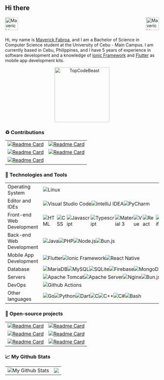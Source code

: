 ## Hi there

<div>
  <a href="https://facebook.com/mavyfaby">
    <img align="left" alt="Maverick's Facebook" width="42" src="https://media.giphy.com/media/GjkCs56IPk8pvh1ncs/giphy.gif" />
  </a>
</div>
<div>
  <a href="https://www.linkedin.com/in/mavyfaby/">
    <img align="right" alt="Maverick's LinkedIn" width="42" src="https://media.giphy.com/media/yDM1kJZthxFPoGDdmq/giphy.gif" />
  </a>
</div>

<br />
<br />
<br />

Hi, my name is [Maverick Fabroa](https://mavyfaby.me), and I am a Bachelor of Science in Computer Science student at the University of Cebu - Main Campus. I am currently based in Cebu, Philippines, and I have 5 years of experience in software development and a knowledge of [Ionic Framework](https://ionicframework.com/) and [Flutter](https://flutter.dev/) as mobile app development kits.


<p align="center"><img height="180em" src="https://github-profile-summary-cards.vercel.app/api/cards/profile-details?username=mavyfaby&theme=github_dark" alt="TopCodeBeast" align = "center"/></p>

### ♻️ Contributions

| | |
| - | - |
| [![Readme Card](https://github-readme-stats.vercel.app/api/pin/?username=Links2004&repo=arduinoWebSockets&show_owner=true&theme=github_dark&hide_border=true)](https://github.com/Links2004/arduinoWebSockets) | [![Readme Card](https://github-readme-stats.vercel.app/api/pin/?username=flutternetwork&repo=WiFiFlutter&show_owner=true&theme=github_dark&hide_border=true)](https://github.com/alternadom/WiFiFlutter) |
| [![Readme Card](https://github-readme-stats.vercel.app/api/pin/?username=DanSnow&repo=vue-recaptcha&show_owner=true&theme=github_dark&hide_border=true)](https://github.com/DanSnow/vue-recaptcha) | [![Readme Card](https://github-readme-stats.vercel.app/api/pin/?username=westdabestdb&repo=bubble_bottom_bar&show_owner=true&theme=github_dark&hide_border=true)](https://github.com/westdabestdb/bubble_bottom_bar) 
| [![Readme Card](https://github-readme-stats.vercel.app/api/pin/?username=CodingTrain&repo=website&show_owner=true&theme=github_dark&hide_border=true)](https://github.com/CodingTrain/website) |  | 

### 🔧 Technologies and Tools

|||
|---|---|
| Operating System | <div style="display: flex">   <img alt="Linux" src="https://img.shields.io/badge/linux-%23.svg?style=for-the-badge&logo=linux&logoColor=white&color=252525" /> </div> |
| Editor and IDEs | <div style="display: flex">   <img alt="Visual Studio Code" src="https://img.shields.io/badge/Visual_Studio_Code-%23.svg?style=for-the-badge&logo=visualstudiocode&logoColor=0078d7&color=252525" />   <img alt="IntelliJ IDEA" src="https://img.shields.io/badge/IntelliJ_IDEA-%23.svg?style=for-the-badge&logo=intellijidea&logoColor=ec2861&color=252525" />   <img alt="PyCharm" src="https://img.shields.io/badge/pycharm-%23.svg?style=for-the-badge&logo=pycharm&logoColor=f4f862&color=252525" /> |
| Front-end Web Development | <div style="display: flex">   <img alt="HTML" src="https://img.shields.io/badge/HTML-%23.svg?style=for-the-badge&logo=html5&logoColor=e34c26&color=252525" />   <img alt="CSS" src="https://img.shields.io/badge/CSS-%23.svg?style=for-the-badge&logo=css3&logoColor=31a6ff&color=252525" />   <img alt="Javascript" src="https://img.shields.io/badge/JavaScript-%23.svg?style=for-the-badge&logo=javascript&logoColor=f0db4f&color=252525" />   <img alt="Typescript" src="https://img.shields.io/badge/Typescript-%23.svg?style=for-the-badge&logo=typescript&logoColor=5794f6&color=252525" /> <img alt="Material 3" src="https://img.shields.io/badge/Material_3-%23.svg?style=for-the-badge&logo=materialdesign&logoColor=fff&color=252525" />  <img alt="Vue" src="https://img.shields.io/badge/Vue-%23.svg?style=for-the-badge&logo=vue.js&logoColor=52c893&color=252525" />   <img alt="React" src="https://img.shields.io/badge/React-%23.svg?style=for-the-badge&logo=react&logoColor=61dbfb&color=252525" />   <img alt="Vuetify" src="https://img.shields.io/badge/Vuetify-%23.svg?style=for-the-badge&logo=vuetify&logoColor=8ac4ff&color=252525" />   <img alt="Tailwind" src="https://img.shields.io/badge/Tailwind-%23.svg?style=for-the-badge&logo=tailwindcss&logoColor=5cbbf8&color=252525" />   <img alt="Vite" src="https://img.shields.io/badge/Vite-%23.svg?style=for-the-badge&logo=vite&logoColor=906cff&color=252525" />   <img alt="Webpack" src="https://img.shields.io/badge/Webpack-%23.svg?style=for-the-badge&logo=webpack&logoColor=8dd6f9&color=252525" /> </div> |
| Back-end Web Development | <div style="display: flex">   <img alt="Java" src="https://img.shields.io/badge/Java-%23.svg?style=for-the-badge&logo=openjdk&logoColor=f89820&color=252525" />   <img alt="PHP" src="https://img.shields.io/badge/PHP-%23.svg?style=for-the-badge&logo=php&logoColor=31a6ff&color=252525" />   <img alt="Node.js" src="https://img.shields.io/badge/Node.js-%23.svg?style=for-the-badge&logo=node.js&logoColor=6cc24a&color=252525" /> <img alt="Bun.js" src="https://img.shields.io/badge/Bun.js-%23.svg?style=for-the-badge&logo=bun&logoColor=f9f1e1&color=252525" /> </div> |
| Mobile App Development | <div style="display: flex;">   <img alt="Flutter" src="https://img.shields.io/badge/Flutter-%23.svg?style=for-the-badge&logo=flutter&logoColor=79b4f6&color=252525" />   <img alt="Ionic Framework" src="https://img.shields.io/badge/Ionic_Framework-%23.svg?style=for-the-badge&logo=ionic&logoColor=5479ff&color=252525" />   <img alt="React Native" src="https://img.shields.io/badge/React_Native-%23.svg?style=for-the-badge&logo=react&logoColor=61DBFB&color=252525" /> </div> |
| Database | <div style="display: flex;">     <img alt="MariaDB" src="https://img.shields.io/badge/MariaDB-%23.svg?style=for-the-badge&logo=mariadb&logoColor=00758f&color=252525" />     <img alt="MySQL" src="https://img.shields.io/badge/MySQL-%23.svg?style=for-the-badge&logo=mysql&logoColor=4479A1&color=252525" />     <img alt="SQLite" src="https://img.shields.io/badge/SQLite-%23.svg?style=for-the-badge&logo=sqlite&logoColor=104b67&color=252525" />     <img alt="Firebase" src="https://img.shields.io/badge/Firebase-%23.svg?style=for-the-badge&logo=firebase&logoColor=ffca28&color=252525" /> <img alt="MongoDB" src="https://img.shields.io/badge/MongoDB-%23.svg?style=for-the-badge&logo=mongodb&logoColor=589636&color=252525" /> </div> |
| Servers | <div style="display: flex;">   <img alt="Apache Tomcat" src="https://img.shields.io/badge/Tomcat-%23.svg?style=for-the-badge&logo=apachetomcat&logoColor=cca717&color=252525" />   <img alt="Apache Server" src="https://img.shields.io/badge/Apache_Server-%23.svg?style=for-the-badge&logo=apache&logoColor=a22160&color=252525" /> <img alt="Nginx" src="https://img.shields.io/badge/Nginx-%23.svg?style=for-the-badge&logo=nginx&logoColor=019639&color=252525" /> <img alt="Bun.js + Elysia" src="https://img.shields.io/badge/Bun.js_+_Elysia-%23.svg?style=for-the-badge&logo=bun&logoColor=f9f1e1&color=252525" />  </div> |
| DevOps | <div style="display: flex;">   <img alt="Github Actions" src="https://img.shields.io/badge/Github_Actions-%23.svg?style=for-the-badge&logo=githubactions&logoColor=2088FF&color=252525" /> </div> |
| Other languages | <div style="display: flex;">  <img alt="Go" src="https://img.shields.io/badge/Go-%23.svg?style=for-the-badge&logo=go&logoColor=00ACD7&color=252525" />  <img alt="Python" src="https://img.shields.io/badge/Python-%23.svg?style=for-the-badge&logo=python&logoColor=3776AB&color=252525" />   <img alt="Dart" src="https://img.shields.io/badge/Dart-%23.svg?style=for-the-badge&logo=dart&logoColor=40C4FF&color=252525" />       <img alt="C" src="https://img.shields.io/badge/C-%23.svg?style=for-the-badge&logo=c&logoColor=6468bf&color=252525" />   <img alt="C++" src="https://img.shields.io/badge/C++-%23.svg?style=for-the-badge&logo=cplusplus&logoColor=387dcd&color=252525" />   <img alt="C#" src="https://img.shields.io/badge/C%23-%23.svg?style=for-the-badge&logo=csharp&logoColor=a273dd&color=252525" />     <img alt="Bash" src="https://img.shields.io/badge/Bash-%23.svg?style=for-the-badge&logo=gnu-bash&logoColor=4EAA25&color=252525" />   </div> |

### 📖 Open-source projects

| | |
| - | - |
| [![Readme Card](https://github-readme-stats.vercel.app/api/pin/?username=mavyfaby&repo=os-algorithms&theme=github_dark&hide_border=true)](https://github.com/mavyfaby/os-algorithms) | [![Readme Card](https://github-readme-stats.vercel.app/api/pin/?username=mavyfaby&repo=assembly&theme=github_dark&hide_border=true)](https://github.com/mavyfaby/assembly) |
[![Readme Card](https://github-readme-stats.vercel.app/api/pin/?username=mavyfaby&repo=hlsc&theme=github_dark&hide_border=true)](https://github.com/mavyfaby/hlsc) | [![Readme Card](https://github-readme-stats.vercel.app/api/pin/?username=mavyfaby&repo=bezier-curve&theme=github_dark&hide_border=true)](https://github.com/mavyfaby/bezier-curve)
| [![Readme Card](https://github-readme-stats.vercel.app/api/pin/?username=mavyfaby&repo=pi-day&theme=github_dark&hide_border=true)](https://github.com/mavyfaby/pi-day) | [![Readme Card](https://github-readme-stats.vercel.app/api/pin/?username=mavyfaby&repo=rabbitmq-test&theme=github_dark&hide_border=true)](https://github.com/mavyfaby/rabbitmq-test)

### 📈 My Github Stats

|||
|-|-|
| <img src="https://github-readme-stats.vercel.app/api?username=mavyfaby&show_icons=true&theme=github_dark&hide_border=true" alt="My Github Stats" /> | <img src="https://github-readme-stats.vercel.app/api/top-langs/?username=mavyfaby&title_color=ffffff&text_color=c9cacc&&theme=github_dark&hide_border=true&langs_count=8&layout=compact" /> |



<!--
**mavyfaby/mavyfaby** is a ✨ _special_ ✨ repository because its `README.md` (this file) appears on your GitHub profile.

Here are some ideas to get you started:

- 🔭 I’m currently working on ...
- 🌱 I’m currently learning ...
- 👯 I’m looking to collaborate on ...
- 🤔 I’m looking for help with ...
- 💬 Ask me about ...
- 📫 How to reach me: ...
- 😄 Pronouns: ...
- ⚡ Fun fact: ...
-->
